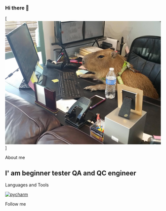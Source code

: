 ### Hi there 👋

[![Header](https://github.com/UIWRTY/UIWRTY/blob/main/assets/1653613466_10-funart-pro-p-krisa-za-kompom-krasivo-foto-10.jpg)]

About me
## I' am beginner tester QA and QC engineer


Languages and Tools

[![pycharm](https://img.shields.io/badge/-Pycharm-C0FF00?style=for-the-badge&logo=pycharm&logoColor=090909)](https://www.jetbrains.com/pycharm/download/#section=windows)




Follow me